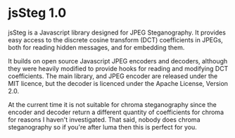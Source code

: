 jsSteg 1.0
=========

jsSteg is a Javascript library designed for JPEG Steganography. It provides easy access to the discrete cosine transform (DCT) coefficients in JPEGs, both for reading hidden messages, and for embedding them.

It builds on open source Javascript JPEG encoders and decoders, although they were heavily modified to provide hooks for reading and modifying DCT coefficients. The main library, and JPEG encoder are released under the MIT licence, but the decoder is licenced under the Apache License, Version 2.0.

At the current time it is not suitable for chroma steganography since the encoder and decoder return a different quantity of coefficients for chroma for reasons I haven't investigated. That said, nobody does chroma steganography so if you're after luma then this is perfect for you.
